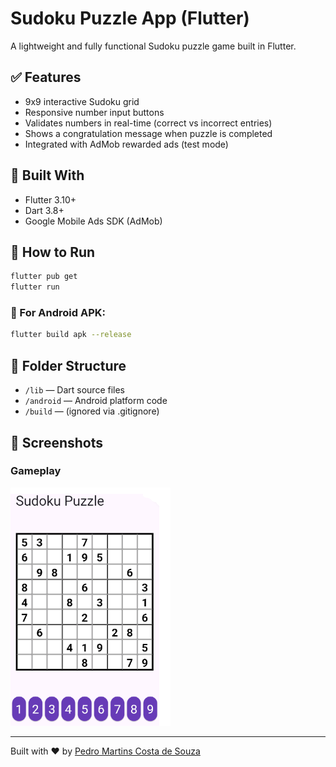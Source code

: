 # Sudoku Puzzle App (Flutter)

A lightweight and fully functional Sudoku puzzle game built in Flutter.

## ✅ Features
- 9x9 interactive Sudoku grid
- Responsive number input buttons
- Validates numbers in real-time (correct vs incorrect entries)
- Shows a congratulation message when puzzle is completed
- Integrated with AdMob rewarded ads (test mode)

## 📱 Built With
- Flutter 3.10+
- Dart 3.8+
- Google Mobile Ads SDK (AdMob)

## 🚀 How to Run

```bash
flutter pub get
flutter run
```

### 🧪 For Android APK:
```bash
flutter build apk --release
```

## 📁 Folder Structure

- `/lib` — Dart source files
- `/android` — Android platform code
- `/build` — (ignored via .gitignore)

## 📸 Screenshots

### Gameplay
![Sudoku Demo](screenshots/sudoku_demo.png)

---

Built with ❤️ by [Pedro Martins Costa de Souza](https://github.com/pedromartinscs)